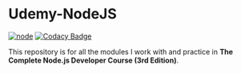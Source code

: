 # Udemy-NodeJS
[![node](https://img.shields.io/badge/version-12.13.1-green)](https://nodejs.org/en/) [![Codacy Badge](https://api.codacy.com/project/badge/Grade/c299f9a420584eb8baa8a78e162c0480)](https://www.codacy.com/manual/kshitijzutshi/Udemy-NodeJS?utm_source=github.com&amp;utm_medium=referral&amp;utm_content=kshitijzutshi/Udemy-NodeJS&amp;utm_campaign=Badge_Grade)

This repository is for all the modules I work with and practice in **The Complete Node.js Developer Course (3rd Edition)**.
